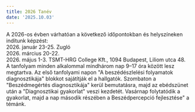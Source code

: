 ```yaml
---
title: 2026 Tanév
date: '2025.10.03'
---
```

A 2026-os évben várhatóan a következő időpontokban és helyszíneken indítunk képzést:  
2026\. január 23-25. Zugló  
2026\. március 20-22.  
2026\. május 1-3. TSMT-HRG College Kft., 1094 Budapest, Liliom utca 48.  
A tanfolyam minden alkalommal mindhárom nap 9–17 óra között lesz megtartva.
Az első tanfolyami napon "A beszédészlelési folyamatok diagnosztikája" blokkot sajátítják el a hallgatók. Szombaton a "Beszédmegértés diagnosztikája" kerül bemutatásra, majd az ebédszünet után a "Diagnosztikai gyakorlat" veszi kezdetét. Vasárnap folytatódik a gyakorlat, majd a nap második részében a  Beszédpercepció fejlesztése" a témánk.